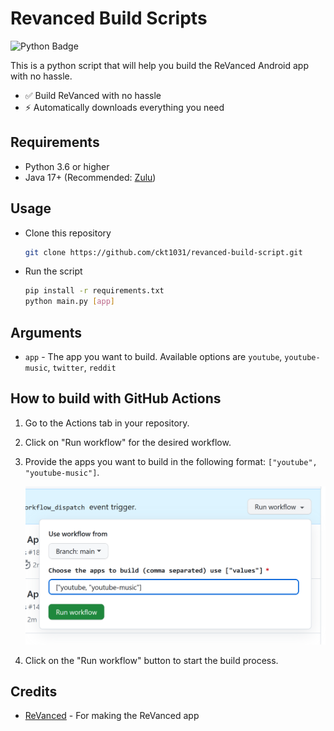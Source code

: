# Revanced Build Scripts

![Python Badge](https://img.shields.io/badge/python-3.6%2B-blue.svg)

This is a python script that will help you build the ReVanced Android app with no hassle.

- ✅ Build ReVanced with no hassle
- ⚡ Automatically downloads everything you need

## Requirements

- Python 3.6 or higher
- Java 17+ (Recommended: [Zulu](https://www.azul.com/downloads/?package=jdk))

## Usage

- Clone this repository

   ```bash
   git clone https://github.com/ckt1031/revanced-build-script.git
   ```

- Run the script

   ```bash
   pip install -r requirements.txt
   python main.py [app]
   ```

## Arguments

- `app` - The app you want to build. Available options are `youtube`, `youtube-music`, `twitter`, `reddit`

## How to build with GitHub Actions

1. Go to the Actions tab in your repository.
2. Click on "Run workflow" for the desired workflow.
3. Provide the apps you want to build in the following format: `["youtube", "youtube-music"]`.

   ![Screenshot](./screenshots/github-action-input.png)

4. Click on the "Run workflow" button to start the build process.

## Credits

- [ReVanced](https://github.com/revanced) - For making the ReVanced app

